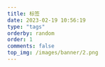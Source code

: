 ```yaml
---
title: 标签
date: 2023-02-19 10:56:19
type: "tags"
orderby: random
order: 1
comments: false
top_img: /images/banner/2.png
---
```

